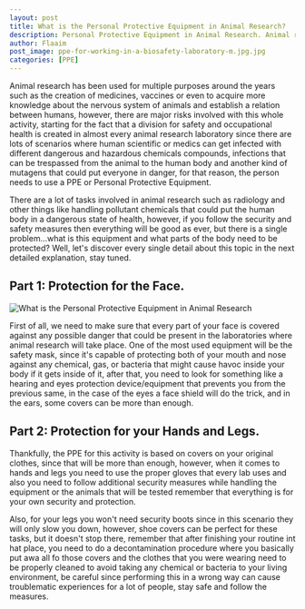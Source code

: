 ```yaml
---
layout: post
title: What is the Personal Protective Equipment in Animal Research?
description: Personal Protective Equipment in Animal Research. Animal research has been used for multiple purposes around the years such as the creation of medicines, vaccines or even to acquire more knowledge about the nervous system of animals and establish a relation between humans
author: Flaaim
post_image: ppe-for-working-in-a-biosafety-laboratory-m.jpg.jpg
categories: [PPE]
---
```


Animal research has been used for multiple purposes around the years such as the creation of medicines, vaccines or even to acquire more knowledge about the nervous system of animals and establish a relation between humans, however, there are major risks involved with this whole activity, starting for the fact that a division for safety and occupational health is created in almost every animal research laboratory since there are lots of scenarios where human scientific or medics can get infected with different dangerous and hazardous chemicals compounds, infections that can be trespassed from the animal to the human body and another kind of mutagens that could put everyone in danger, for that reason, the person needs to use a PPE or Personal Protective Equipment.

There are a lot of tasks involved in animal research such as radiology and other things like handling pollutant chemicals that could put the human body in a dangerous state of health, however, if you follow the security and safety measures then everything will be good as ever, but there is a single problem...what is this equipment and what parts of the body need to be protected? Well, let's discover every single detail about this topic in the next detailed explanation, stay tuned.

## Part 1: Protection for the Face.
![What is the Personal Protective Equipment in Animal Research](https://safetyworkblog.com/assets/ppe-for-working-in-a-biosafety-laboratory-m.jpg)

First of all, we need to make sure that every part of your face is covered against any possible danger that could be present in the laboratories where animal research will take place. One of the most used equipment will be the safety mask, since it's capable of protecting both of your mouth and nose against any chemical, gas, or bacteria that might cause havoc inside your body if it gets inside of it, after that, you need to look for something like a hearing and eyes protection device/equipment that prevents you from the previous same, in the case of the eyes a face shield will do the trick, and in the ears, some covers can be more than enough.

## Part 2: Protection for your Hands and Legs.

Thankfully, the PPE for this activity is based on covers on your original clothes, since that will be more than enough, however, when it comes to hands and legs you need to use the proper gloves that every lab uses and also you need to follow additional security measures while handling the equipment or the animals that will be tested remember that everything is for your own security and protection.

Also, for your legs you won't need security boots since in this scenario they will only slow you down, however, shoe covers can be perfect for these tasks, but it doesn't stop there, remember that after finishing your routine int hat place, you need to do a decontamination procedure where you basically put awa all fo those covers and the clothes that you were wearing need to be properly cleaned to avoid taking any chemical or bacteria to your living environment, be careful since performing this in a wrong way can cause troublematic experiences for a lot of people, stay safe and follow the measures.
